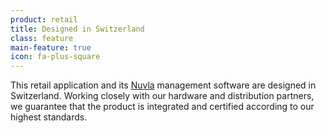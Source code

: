 ```yaml
---
product: retail
title: Designed in Switzerland
class: feature
main-feature: true
icon: fa-plus-square
---
```


This retail application and its [Nuvla](https://sixsq.com/products-and-services/nuvla/overview) management software are designed in Switzerland. Working closely with our hardware and distribution partners, we guarantee that the product is integrated and certified according to our highest standards. 
